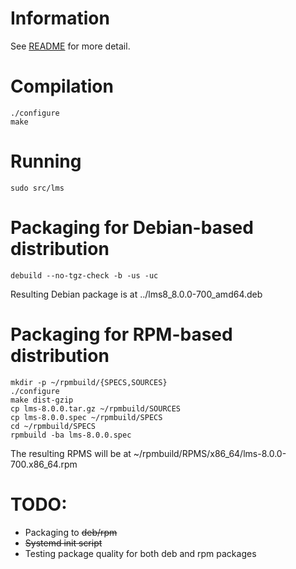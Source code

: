 # Information

See [README](./README) for more detail.


# Compilation

```
./configure
make
```

# Running
```
sudo src/lms
```

# Packaging for Debian-based distribution

```
debuild --no-tgz-check -b -us -uc
```

Resulting Debian package is at ../lms8_8.0.0-700_amd64.deb

# Packaging for RPM-based distribution
```
mkdir -p ~/rpmbuild/{SPECS,SOURCES}
./configure
make dist-gzip
cp lms-8.0.0.tar.gz ~/rpmbuild/SOURCES
cp lms-8.0.0.spec ~/rpmbuild/SPECS
cd ~/rpmbuild/SPECS
rpmbuild -ba lms-8.0.0.spec
```
The resulting RPMS will be at ~/rpmbuild/RPMS/x86_64/lms-8.0.0-700.x86_64.rpm

# TODO:
- Packaging to ~~deb/rpm~~
- ~~Systemd init script~~
- Testing package quality for both deb and rpm packages
